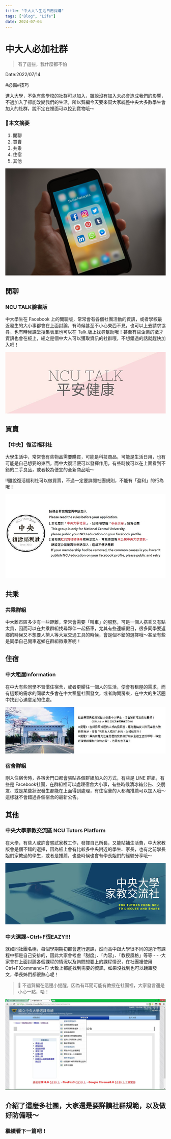 ```yaml
---
title: "中大人ㄟ生活日用採購"
tags: ["Blog", "Life"]
date: 2024-07-04
---
```

# 中大人必加社群

> 有了這些，我什麼都不怕
> 

Date:2022/07/14

#必備#技巧

進入大學，不免有些學校的社群可以加入，雖說沒有加入未必會造成我們的影響，不過加入了卻能改變我們的生活，所以賀編今天要來幫大家統整中央大多數學生會加入的社群，說不定在裡面可以挖到寶物哦～

### 🏅本文摘要

1. 閒聊
2. 買賣
3. 共乘
4. 住宿
5. 其他

![pexels-tracy-le-blanc-607812.jpg](https://github.com/NCU-FRESH/2024-blog/blob/main/%E4%B8%AD%E5%A4%A7%E4%BA%BA%E5%BF%85%E5%8A%A0%E7%A4%BE%E7%BE%A4/pexels-tracy-le-blanc-607812.jpg?raw=true)

## 閒聊

### **NCU TALK臉書版**

中大學生在 Facebook 上的閒聊版，常常會有各個社團活動的資訊，或者學校最近發生的大小事都會在上面討論，有時候甚至不小心東西不見，也可以上去請求協尋，也有時候課堂搜集表單也可以在 Talk 版上找尋幫助哦！甚至有些企業的徵才資訊也會在板上，總之是個中大人可以獲取資訊的社群哦，不想錯過的話就趕快加入吧！

![195293476_10225388207391695_299832182882690073_n.jpg](https://github.com/NCU-FRESH/2024-blog/blob/main/%E4%B8%AD%E5%A4%A7%E4%BA%BA%E5%BF%85%E5%8A%A0%E7%A4%BE%E7%BE%A4/195293476_10225388207391695_299832182882690073_n.jpg?raw=true)

## 買賣

### **【中央】復活福利社**

大學生活中，常常會有些物品需要購買，可能是科技商品，可能是生活日用，也有可能是自己想要的東西，而中大復活便可以發揮作用，有些時候可以在上面看到不錯的二手良品，或者較為便宜的全新商品哦～

‼️雖說復活福利社可以做買賣，不過一定要詳閱社團規則，不能有「盈利」的行為哦！

![30171445_2071054529603456_6921869584696425398_o.jpg](https://github.com/NCU-FRESH/2024-blog/blob/main/%E4%B8%AD%E5%A4%A7%E4%BA%BA%E5%BF%85%E5%8A%A0%E7%A4%BE%E7%BE%A4/30171445_2071054529603456_6921869584696425398_o.jpg?raw=true)

## 共乘

### 共乘群組

中大離市區多少有一些距離，常常會需要「叫車」的服務，可是一個人搭乘又有點太貴，因而可以在共乘群組找尋夥伴一起搭車，尤其有些連續假日，很多同學要返鄉的時候又不想要人擠人等大眾交通工具的時候，會是個不錯的選擇哦～甚至有些是同學自己開車返鄉在群組徵乘客呢！

## 住宿

### **中大租屋Information**

在中大有些同學不習慣住宿舍，或者更嚮往一個人的生活，便會有租屋的需求，而有這類的需求的同學大多會在中大租屋社團發文，或者詢問房東，在中大的生活圈中找到心滿意足的住處。

![17222_959298924134733_9126286337924014632_n.jpg](https://github.com/NCU-FRESH/2024-blog/blob/main/%E4%B8%AD%E5%A4%A7%E4%BA%BA%E5%BF%85%E5%8A%A0%E7%A4%BE%E7%BE%A4/17222_959298924134733_9126286337924014632_n.jpg?raw=true)

### 宿舍群組

剛入住宿舍時，各宿舍門口都會張貼各個群組加入的方式，有些是 LINE 群組，有些是 Facebook社團，在群組裡可以處理宿舍大小事，有些時候清冰箱公告、交朋友、或是某些狀況發生都能在上面得到處理，有住宿舍的人都滿推薦可以加入哦～這樣就不會錯過各個宿舍的最新公告。

## 其他

### **中央大學家教交流區 NCU Tutors Platform**

在大學，有些人或許會嘗試家教工作，發揮自己所長，又能貼補生活費，中大家教版會是個不錯的選擇，因為板上會有比較多中央附近的學生、家長，也有之前學長姐們家教過的學生，或者是推薦，也些時候也會有學長姐們的經驗分享哦～

![60341425_2582589665092942_2132703445763751936_n.jpg](https://github.com/NCU-FRESH/2024-blog/blob/main/%E4%B8%AD%E5%A4%A7%E4%BA%BA%E5%BF%85%E5%8A%A0%E7%A4%BE%E7%BE%A4/60341425_2582589665092942_2132703445763751936_n.jpg?raw=true)

### **中大選課~Ctrl+F很EAZY!!!**

就如同社團名稱，每個學期期初都會進行選課，然而高中跟大學很不同的是所有課程中都是自己安排的，因此大家會考慮「甜度」、「內容」、「教授風格」等等⋯⋯大家會在上面討論各個課程的情況以及詢問想要上的課程情況，在社團裡使用 Ctrl+F(Command+F) 大致上都能找到需要的資訊，如果沒找到也可以踴躍發文，學長姊們都很熱心呢！

> 🧸 不過賀編在這邊小提醒，因為有耳聞可能有教授在社團裡，大家發言還是小心一點，哈！
> 

![1501487_350599225080141_1321222562_o.jpg](https://github.com/NCU-FRESH/2024-blog/blob/main/%E4%B8%AD%E5%A4%A7%E4%BA%BA%E5%BF%85%E5%8A%A0%E7%A4%BE%E7%BE%A4/1501487_350599225080141_1321222562_o.jpg?raw=true)

## 介紹了這麼多社團，大家還是要詳讀社群規範，以及做好防備哦～

### 繼續看下一篇吧！

[](https://ncufresh.ncu.edu.tw/blog/life/?postId=0859fded-dfbd-4af4-b463-bd04bb360dee)
